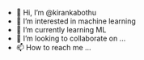 - 👋 Hi, I’m @kirankabothu
- 👀 I’m interested in machine learning 
- 🌱 I’m currently learning ML
- 💞️ I’m looking to collaborate on ...
- 📫 How to reach me ...

<!---
kirankabothu/kirankabothu is a ✨ special ✨ repository because its `README.md` (this file) appears on your GitHub profile.
You can click the Preview link to take a look at your changes.
--->
